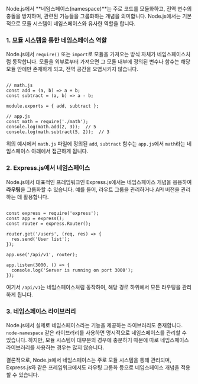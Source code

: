 Node.js에서 **네임스페이스(namespace)**는 주로 코드를 모듈화하고, 전역 변수의 충돌을 방지하며, 관련된 기능들을 그룹화하는 개념을 의미합니다. Node.js에서는 기본적으로 모듈 시스템이 네임스페이스와 유사한 역할을 합니다.

### 1. **모듈 시스템을 통한 네임스페이스 역할**

Node.js에서 `require()` 또는 `import`로 모듈을 가져오는 방식 자체가 네임스페이스처럼 동작합니다. 모듈을 외부로부터 가져오면 그 모듈 내부에 정의된 변수나 함수는 해당 모듈 안에만 존재하게 되고, 전역 공간을 오염시키지 않습니다.

```

// math.js
const add = (a, b) => a + b;
const subtract = (a, b) => a - b;

module.exports = { add, subtract };

// app.js
const math = require('./math');
console.log(math.add(2, 3));  // 5
console.log(math.subtract(5, 2));  // 3

```

위의 예시에서 `math.js` 파일에 정의된 `add`, `subtract` 함수는 `app.js`에서 `math`라는 네임스페이스 아래에서 접근하게 됩니다.

### 2. **Express.js에서 네임스페이스**

Node.js에서 대표적인 프레임워크인 Express.js에서는 네임스페이스 개념을 응용하여 **라우팅**을 그룹화할 수 있습니다. 예를 들어, 라우트 그룹을 관리하거나 API 버전을 관리하는 데 활용합니다.

```

const express = require('express');
const app = express();
const router = express.Router();

router.get('/users', (req, res) => {
  res.send('User list');
});

app.use('/api/v1', router);

app.listen(3000, () => {
  console.log('Server is running on port 3000');
});

```

여기서 `/api/v1`는 네임스페이스처럼 동작하여, 해당 경로 하위에서 모든 라우팅을 관리하게 됩니다.

### 3. **네임스페이스 라이브러리**

Node.js에서 실제로 네임스페이스라는 기능을 제공하는 라이브러리도 존재합니다. `node-namespace` 같은 라이브러리를 사용하면 명시적으로 네임스페이스를 관리할 수 있습니다. 하지만, 모듈 시스템이 대부분의 경우에 충분하기 때문에 따로 네임스페이스 라이브러리를 사용하는 경우는 많지 않습니다.

결론적으로, Node.js에서 네임스페이스는 주로 모듈 시스템을 통해 관리되며, Express.js와 같은 프레임워크에서도 라우팅 그룹화 등으로 네임스페이스 개념을 적용할 수 있습니다.
